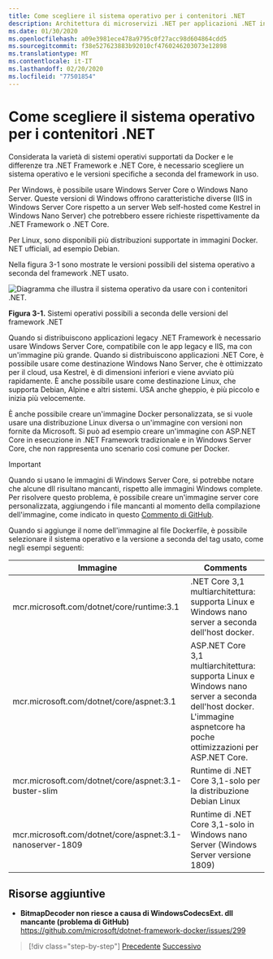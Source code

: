 ```yaml
---
title: Come scegliere il sistema operativo per i contenitori .NET
description: Architettura di microservizi .NET per applicazioni .NET in contenitori | Come scegliere il sistema operativo per i contenitori .NET
ms.date: 01/30/2020
ms.openlocfilehash: a09e3981ece478a9795c0f27acc98d604864cdd5
ms.sourcegitcommit: f38e527623883b92010cf4760246203073e12898
ms.translationtype: MT
ms.contentlocale: it-IT
ms.lasthandoff: 02/20/2020
ms.locfileid: "77501854"
---
```

# <a name="what-os-to-target-with-net-containers"></a>Come scegliere il sistema operativo per i contenitori .NET

Considerata la varietà di sistemi operativi supportati da Docker e le differenze tra .NET Framework e .NET Core, è necessario scegliere un sistema operativo e le versioni specifiche a seconda del framework in uso.

Per Windows, è possibile usare Windows Server Core o Windows Nano Server. Queste versioni di Windows offrono caratteristiche diverse (IIS in Windows Server Core rispetto a un server Web self-hosted come Kestrel in Windows Nano Server) che potrebbero essere richieste rispettivamente da .NET Framework o .NET Core.

Per Linux, sono disponibili più distribuzioni supportate in immagini Docker. NET ufficiali, ad esempio Debian.

Nella figura 3-1 sono mostrate le versioni possibili del sistema operativo a seconda del framework .NET usato.

![Diagramma che illustra il sistema operativo da usare con i contenitori .NET.](./media/net-container-os-targets/targeting-operating-systems.png)

**Figura 3-1.** Sistemi operativi possibili a seconda delle versioni del framework .NET

Quando si distribuiscono applicazioni legacy .NET Framework è necessario usare Windows Server Core, compatibile con le app legacy e IIS, ma con un'immagine più grande. Quando si distribuiscono applicazioni .NET Core, è possibile usare come destinazione Windows Nano Server, che è ottimizzato per il cloud, usa Kestrel, è di dimensioni inferiori e viene avviato più rapidamente. È anche possibile usare come destinazione Linux, che supporta Debian, Alpine e altri sistemi. USA anche gheppio, è più piccolo e inizia più velocemente.

È anche possibile creare un'immagine Docker personalizzata, se si vuole usare una distribuzione Linux diversa o un'immagine con versioni non fornite da Microsoft. Si può ad esempio creare un'immagine con ASP.NET Core in esecuzione in .NET Framework tradizionale e in Windows Server Core, che non rappresenta uno scenario così comune per Docker.

> [!IMPORTANT]
> Quando si usano le immagini di Windows Server Core, si potrebbe notare che alcune dll risultano mancanti, rispetto alle immagini Windows complete. Per risolvere questo problema, è possibile creare un'immagine server core personalizzata, aggiungendo i file mancanti al momento della compilazione dell'immagine, come indicato in questo [Commento di GitHub](https://github.com/microsoft/dotnet-framework-docker/issues/299#issuecomment-511537448).

Quando si aggiunge il nome dell'immagine al file Dockerfile, è possibile selezionare il sistema operativo e la versione a seconda del tag usato, come negli esempi seguenti:

| Immagine | Comments |
|-------|----------|
| mcr.microsoft.com/dotnet/core/runtime:3.1 | .NET Core 3,1 multiarchitettura: supporta Linux e Windows nano server a seconda dell'host docker. |
| mcr.microsoft.com/dotnet/core/aspnet:3.1 | ASP.NET Core 3,1 multiarchitettura: supporta Linux e Windows nano server a seconda dell'host docker. <br/> L'immagine aspnetcore ha poche ottimizzazioni per ASP.NET Core. |
| mcr.microsoft.com/dotnet/core/aspnet:3.1-buster-slim | Runtime di .NET Core 3,1-solo per la distribuzione Debian Linux |
| mcr.microsoft.com/dotnet/core/aspnet:3.1-nanoserver-1809 | Runtime di .NET Core 3,1-solo in Windows nano Server (Windows Server versione 1809) |

## <a name="additional-resources"></a>Risorse aggiuntive

- **BitmapDecoder non riesce a causa di WindowsCodecsExt. dll mancante (problema di GitHub)**  
  <https://github.com/microsoft/dotnet-framework-docker/issues/299>

> [!div class="step-by-step"]
> [Precedente](container-framework-choice-factors.md)
> [Successivo](official-net-docker-images.md)
